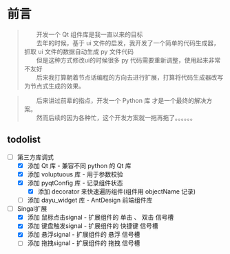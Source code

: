 # 前言

> &emsp;&emsp;开发一个 Qt 组件库是我一直以来的目标    
> &emsp;&emsp;去年的时候，基于 ui 文件的启发，我开发了一个简单的代码生成器，抓取 ui 文件的数据自动生成 py 文件代码    
> &emsp;&emsp;但是这种方式修改ui的时候很多 py 代码需要重新调整，使用起来非常不友好    
> &emsp;&emsp;后来我打算朝着节点话编程的方向去进行扩展，打算将代码生成器改写为节点式生成的效果。    

> &emsp;&emsp;后来讲过前辈的指点，开发一个 Python 库 才是一个最终的解决方案。    
> &emsp;&emsp;然而后续的因为各种忙，这个开发方案就一拖再拖了。。。。。。    

## todolist

- [ ] 第三方库调式
    - [x] 添加 Qt 库 - 兼容不同 python 的 Qt 库
    - [x] 添加 voluptuous 库 - 用于参数校验
    - [x] 添加 pyqtConfig 库 - 记录组件状态
        - [x] 添加 decorator 来快速遍历组件(组件用 objectName 记录)
    - [ ] 添加 dayu_widget 库 - AntDesign 前端组件库
- [ ] Singal扩展
    - [x] 添加 鼠标点击signal - 扩展组件的 单击 、 双击 信号槽
    - [x] 添加 键盘触发signal - 扩展组件的 快捷键 信号槽
    - [x] 添加 悬浮signal     - 扩展组件的 悬浮 信号槽
    - [ ] 添加 拖拽signal     - 扩展组件的 拖拽 信号槽